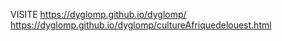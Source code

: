 VISITE
https://dyglomp.github.io/dyglomp/
https://dyglomp.github.io/dyglomp/cultureAfriquedelouest.html
